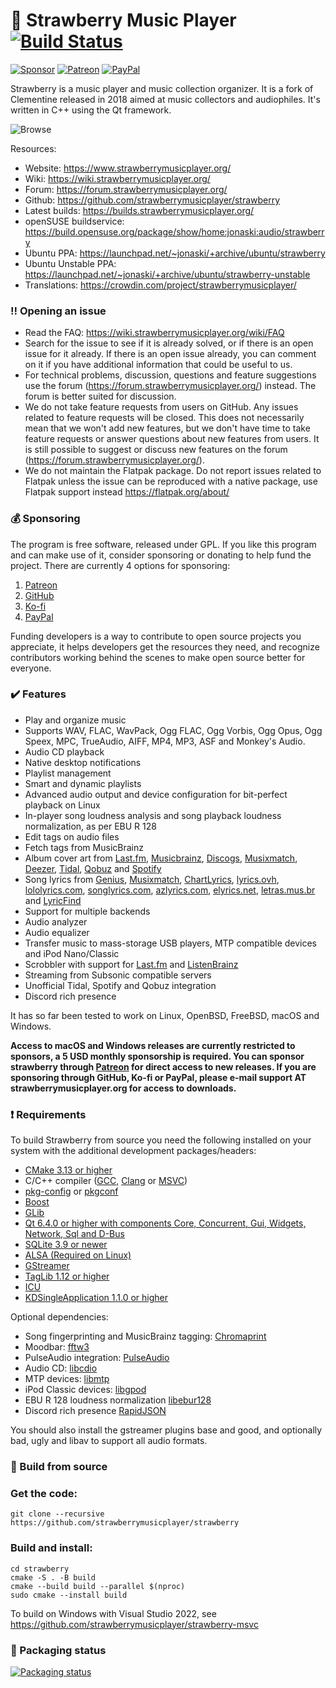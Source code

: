 :strawberry: Strawberry Music Player [![Build Status](https://github.com/strawberrymusicplayer/strawberry/workflows/Build/badge.svg)](https://github.com/strawberrymusicplayer/strawberry/actions)
=======================
[![Sponsor](https://img.shields.io/badge/-Sponsor-green?logo=github)](https://github.com/sponsors/jonaski)
[![Patreon](https://img.shields.io/badge/patreon-donate-green.svg)](https://patreon.com/jonaskvinge)
[![PayPal](https://img.shields.io/badge/Donate-PayPal-green.svg)](https://paypal.me/jonaskvinge)

Strawberry is a music player and music collection organizer. It is a fork of Clementine released in 2018 aimed at music collectors and audiophiles. It's written in C++ using the Qt framework.

![Browse](https://raw.githubusercontent.com/strawberrymusicplayer/strawberry/master/data/screenshot/screenshot.png)

Resources:

  * Website: https://www.strawberrymusicplayer.org/
  * Wiki: https://wiki.strawberrymusicplayer.org/
  * Forum: https://forum.strawberrymusicplayer.org/
  * Github: https://github.com/strawberrymusicplayer/strawberry
  * Latest builds: https://builds.strawberrymusicplayer.org/
  * openSUSE buildservice: https://build.opensuse.org/package/show/home:jonaski:audio/strawberry
  * Ubuntu PPA: https://launchpad.net/~jonaski/+archive/ubuntu/strawberry
  * Ubuntu Unstable PPA: https://launchpad.net/~jonaski/+archive/ubuntu/strawberry-unstable
  * Translations: https://crowdin.com/project/strawberrymusicplayer/

### :bangbang: Opening an issue

* Read the FAQ: https://wiki.strawberrymusicplayer.org/wiki/FAQ
* Search for the issue to see if it is already solved, or if there is an open issue for it already. If there is an open issue already, you can comment on it if you have additional information that could be useful to us.
* For technical problems, discussion, questions and feature suggestions use the forum (https://forum.strawberrymusicplayer.org/) instead. The forum is better suited for discussion.
* We do not take feature requests from users on GitHub. Any issues related to feature requests will be closed. This does not necessarily mean that we won't add new features, but we don't have time to take feature requests or answer questions about new features from users. It is still possible to suggest or discuss new features on the forum (https://forum.strawberrymusicplayer.org/).
* We do not maintain the Flatpak package. Do not report issues related to Flatpak unless the issue can be reproduced with a native package, use Flatpak support instead https://flatpak.org/about/

### :moneybag: Sponsoring

The program is free software, released under GPL. If you like this program and can make use of it, consider sponsoring or donating to help fund the project.
There are currently 4 options for sponsoring:

1. [Patreon](https://www.patreon.com/jonaskvinge)
2. [GitHub](https://github.com/sponsors/jonaski)
3. [Ko-fi](https://ko-fi.com/jonaskvinge)
4. [PayPal](https://paypal.me/jonaskvinge)

Funding developers is a way to contribute to open source projects you appreciate, it helps developers get the resources they need, and recognize contributors working behind the scenes to make open source better for everyone.

### :heavy_check_mark: Features

  * Play and organize music
  * Supports WAV, FLAC, WavPack, Ogg FLAC, Ogg Vorbis, Ogg Opus, Ogg Speex, MPC, TrueAudio, AIFF, MP4, MP3, ASF and Monkey's Audio.
  * Audio CD playback
  * Native desktop notifications
  * Playlist management
  * Smart and dynamic playlists
  * Advanced audio output and device configuration for bit-perfect playback on Linux
  * In-player song loudness analysis and song playback loudness normalization, as per EBU R 128
  * Edit tags on audio files
  * Fetch tags from MusicBrainz
  * Album cover art from [Last.fm](https://www.last.fm/), [Musicbrainz](https://musicbrainz.org/), [Discogs](https://www.discogs.com/), [Musixmatch](https://www.musixmatch.com/), [Deezer](https://www.deezer.com/), [Tidal](https://www.tidal.com/), [Qobuz](https://www.qobuz.com/) and [Spotify](https://www.spotify.com/)
  * Song lyrics from [Genius](https://genius.com/), [Musixmatch](https://www.musixmatch.com/), [ChartLyrics](http://www.chartlyrics.com/), [lyrics.ovh](https://lyrics.ovh/), [lololyrics.com](https://www.lololyrics.com/), [songlyrics.com](https://www.songlyrics.com/), [azlyrics.com](https://www.azlyrics.com/), [elyrics.net](https://www.elyrics.net/), [letras.mus.br](https://www.letras.mus.br) and [LyricFind](https://lyrics.lyricfind.com)
  * Support for multiple backends
  * Audio analyzer
  * Audio equalizer
  * Transfer music to mass-storage USB players, MTP compatible devices and iPod Nano/Classic
  * Scrobbler with support for [Last.fm](https://www.last.fm/) and [ListenBrainz](https://listenbrainz.org/)
  * Streaming from Subsonic compatible servers
  * Unofficial Tidal, Spotify and Qobuz integration
  * Discord rich presence


It has so far been tested to work on Linux, OpenBSD, FreeBSD, macOS and Windows.

**Access to macOS and Windows releases are currently restricted to sponsors, a 5 USD monthly sponsorship is required. You can sponsor strawberry through <a href="https://www.patreon.com/jonaskvinge">Patreon</a> for direct access to new releases. If you are sponsoring through GitHub, Ko-fi or PayPal, please e-mail support AT strawberrymusicplayer.org for access to downloads.**

### :heavy_exclamation_mark: Requirements

To build Strawberry from source you need the following installed on your system with the additional development packages/headers:

* [CMake 3.13 or higher](https://cmake.org/)
* C/C++ compiler ([GCC](https://gcc.gnu.org/), [Clang](https://clang.llvm.org/) or [MSVC](https://visualstudio.microsoft.com/vs/features/cplusplus/))
* [pkg-config](https://www.freedesktop.org/wiki/Software/pkg-config/) or [pkgconf](https://github.com/pkgconf/pkgconf)
* [Boost](https://www.boost.org/)
* [GLib](https://developer.gnome.org/glib/)
* [Qt 6.4.0 or higher with components Core, Concurrent, Gui, Widgets, Network, Sql and D-Bus](https://www.qt.io/)
* [SQLite 3.9 or newer](https://www.sqlite.org)
* [ALSA (Required on Linux)](https://www.alsa-project.org/)
* [GStreamer](https://gstreamer.freedesktop.org/)
* [TagLib 1.12 or higher](https://www.taglib.org/)
* [ICU](https://unicode-org.github.io/icu/)
* [KDSingleApplication 1.1.0 or higher](https://github.com/KDAB/KDSingleApplication)

Optional dependencies:

* Song fingerprinting and MusicBrainz tagging: [Chromaprint](https://acoustid.org/chromaprint)
* Moodbar: [fftw3](http://www.fftw.org/)
* PulseAudio integration: [PulseAudio](https://www.freedesktop.org/wiki/Software/PulseAudio/?)
* Audio CD: [libcdio](https://www.gnu.org/software/libcdio/)
* MTP devices: [libmtp](http://libmtp.sourceforge.net/)
* iPod Classic devices: [libgpod](http://www.gtkpod.org/libgpod/)
* EBU R 128 loudness normalization [libebur128](https://github.com/jiixyj/libebur128)
* Discord rich presence [RapidJSON](https://rapidjson.org/)

You should also install the gstreamer plugins base and good, and optionally bad, ugly and libav to support all audio formats.

### :wrench: Build from source

### Get the code:

    git clone --recursive https://github.com/strawberrymusicplayer/strawberry

### Build and install:

    cd strawberry
    cmake -S . -B build
    cmake --build build --parallel $(nproc)
    sudo cmake --install build

To build on Windows with Visual Studio 2022, see https://github.com/strawberrymusicplayer/strawberry-msvc

### :penguin: Packaging status

[![Packaging status](https://repology.org/badge/vertical-allrepos/strawberry.svg?columns=3&header=Strawberry&exclude_unsupported=1)](https://repology.org/metapackage/strawberry/versions)

